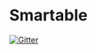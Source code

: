 # Smartable

[![Gitter](https://badges.gitter.im/EAGzzyCSL/Smartable.svg)](https://gitter.im/EAGzzyCSL/Smartable?utm_source=badge&utm_medium=badge&utm_campaign=pr-badge&utm_content=badge)